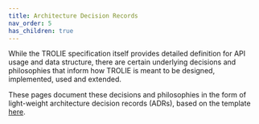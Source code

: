 ```yaml
---
title: Architecture Decision Records
nav_order: 5
has_children: true
---
```


While the TROLIE specification itself provides detailed definition for API usage and data structure, there are certain underlying decisions and philosophies that inform how TROLIE is meant to be designed, implemented, used and extended.  

These pages document these decisions and philosophies in the form of light-weight architecture decision records (ADRs), based on the template [here](adrs-NNNN-adr-template.html).  